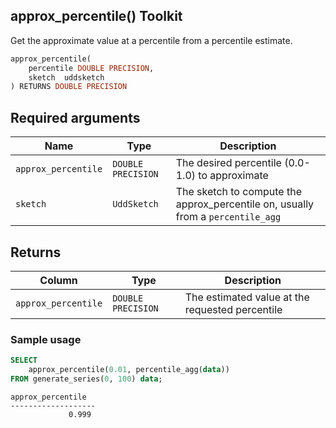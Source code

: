 ## approx_percentile()  <tag type="toolkit">Toolkit</tag>

Get the approximate value at a percentile from a percentile estimate.

```SQL
approx_percentile(
    percentile DOUBLE PRECISION,
    sketch  uddsketch
) RETURNS DOUBLE PRECISION
```

## Required arguments

|Name|Type|Description|
|---|---|---|
|`approx_percentile`|`DOUBLE PRECISION`|The desired percentile (0.0-1.0) to approximate|
|`sketch`|`UddSketch`|The sketch to compute the approx_percentile on, usually from a `percentile_agg`|

## Returns

|Column|Type|Description|
|---|---|---|
|`approx_percentile`|`DOUBLE PRECISION`|The estimated value at the requested percentile|

### Sample usage

```SQL
SELECT
    approx_percentile(0.01, percentile_agg(data))
FROM generate_series(0, 100) data;
```
```output
approx_percentile
-------------------
             0.999
```
